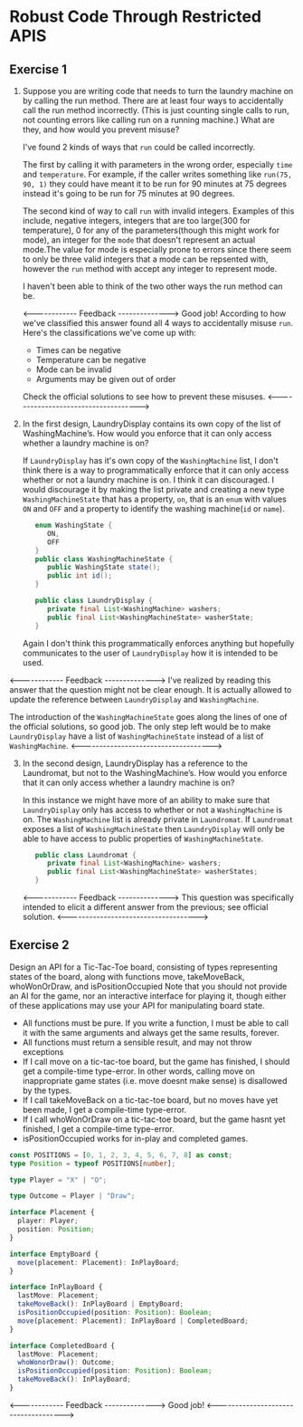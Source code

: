# Robust Code Through Restricted APIS

## Exercise 1

1. Suppose you are writing code that needs to turn the laundry machine on by calling the run method. There are at least four ways to accidentally call the run method incorrectly. (This is just counting single calls to run, not counting errors like calling run on a running machine.) What are they, and how would you prevent misuse?

   I've found 2 kinds of ways that `run` could be called incorrectly.

   The first by calling it with parameters in the wrong order, especially `time` and `temperature`. For example, if the caller writes something like `run(75, 90, 1)` they could have meant it to be run for 90 minutes at 75 degrees instead it's going to be run for 75 minutes at 90 degrees.

   The second kind of way to call `run` with invalid integers. Examples of this include, negative integers, integers that are too large(300 for temperature), 0 for any of the parameters(though this might work for mode), an integer for the `mode` that doesn't represent an actual mode.The value for mode is especially prone to errors since there seem to only be three valid integers that a mode can be repsented with, however the `run` method with accept any integer to represent mode.

   I haven't been able to think of the two other ways the run method can be.

   <------------ Feedback -------------->
   Good job! According to how we've classified this answer found all 4 ways to accidentally misuse `run`. Here's the classifications we've come up with:

   - Times can be negative
   - Temperature can be negative
   - Mode can be invalid
   - Arguments may be given out of order

   Check the official solutions to see how to prevent these misuses.
   <------------------------------------>

2. In the first design, LaundryDisplay contains its own copy of the list of WashingMachine’s. How would you enforce that it can only access whether a laundry machine is on?

   If `LaundryDisplay` has it's own copy of the `WashingMachine` list, I don't think there is a way to programmatically enforce that it can only access whether or not a laundry machine is on. I think it can discouraged. I would discourage it by making the list private and creating a new type `WashingMachineState` that has a property, `on`, that is an `enum` with values `ON` and `OFF` and a property to identify the washing machine(`id` or `name`).

   ```java
      enum WashingState {
         ON,
         OFF
      }
      public class WashingMachineState {
         public WashingState state();
         public int id();
      }

      public class LaundryDisplay {
         private final List<WashingMachine> washers;
         public final List<WashingMachineState> washerState;
      }
   ```

   Again I don't think this programmatically enforces anything but hopefully communicates to the user of `LaundryDisplay` how it is intended to be used.

<------------ Feedback -------------->
I've realized by reading this answer that the question might not be clear enough. It is actually allowed to update the reference between `LaundryDisplay` and `WashingMachine`.

The introduction of the `WashingMachineState` goes along the lines of one of the official solutions, so good job. The only step left would be to make `LaundryDisplay` have a list of `WashingMachineState` instead of a list of `WashingMachine`.
<------------------------------------>

3. In the second design, LaundryDisplay has a reference to the Laundromat, but not to the WashingMachine’s. How would you enforce that it can only access whether a laundry machine is on?

   In this instance we might have more of an ability to make sure that `LaundryDisplay` only has access to whether or not a `WashingMachine` is on. The `WashingMachine` list is already private in `Laundromat`. If `Laundromat` exposes a list of `WashingMachineState` then `LaundryDisplay` will only be able to have access to public properties of `WashingMachineState`.

   ```java
      public class Laundromat {
         private final List<WashingMachine> washers;
         public final List<WashingMachineState> washerStates;
      }
   ```

   <------------ Feedback -------------->
   This question was specifically intended to elicit a different answer from the previous; see official solution.
   <------------------------------------>

## Exercise 2

Design an API for a Tic-Tac-Toe board, consisting of types representing states of the board, along with functions move, takeMoveBack, whoWonOrDraw, and isPositionOccupied
Note that you should not provide an AI for the game, nor an interactive interface for playing it, though either of these applications may use your API for manipulating board state.

- All functions must be pure. If you write a function, I must be able to call it with the same arguments and always get the same results, forever.
- All functions must return a sensible result, and may not throw exceptions
- If I call move on a tic-tac-toe board, but the game has finished, I should get a compile-time type-error. In other words, calling move on inappropriate game states (i.e. move doesnt make sense) is disallowed by the types.
- If I call takeMoveBack on a tic-tac-toe board, but no moves have yet been made, I get a compile-time type-error.
- If I call whoWonOrDraw on a tic-tac-toe board, but the game hasnt yet finished, I get a compile-time type-error.
- isPositionOccupied works for in-play and completed games.

```typescript
const POSITIONS = [0, 1, 2, 3, 4, 5, 6, 7, 8] as const;
type Position = typeof POSITIONS[number];

type Player = "X" | "O";

type Outcome = Player | "Draw";

interface Placement {
  player: Player;
  position: Position;
}

interface EmptyBoard {
  move(placement: Placement): InPlayBoard;
}

interface InPlayBoard {
  lastMove: Placement;
  takeMoveBack(): InPlayBoard | EmptyBoard;
  isPositionOccupied(position: Position): Boolean;
  move(placement: Placement): InPlayBoard | CompletedBoard;
}

interface CompletedBoard {
  lastMove: Placement;
  whoWonorDraw(): Outcome;
  isPositionOccupied(position: Position): Boolean;
  takeMoveBack(): InPlayBoard;
}
```

<------------ Feedback -------------->
Good job!
<------------------------------------>
